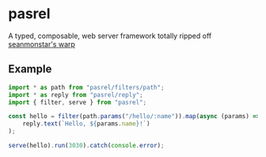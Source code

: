 # pasrel

A typed, composable, web server framework totally ripped off [seanmonstar's warp](https://github.com/seanmonstar/warp)

## Example

```ts
import * as path from "pasrel/filters/path";
import * as reply from "pasrel/reply";
import { filter, serve } from "pasrel";

const hello = filter(path.params("/hello/:name")).map(async (params) =>
    reply.text(`Hello, ${params.name}!`)
);

serve(hello).run(3030).catch(console.error);
```
